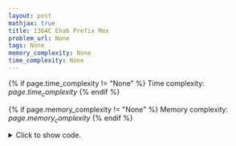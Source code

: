 ```yaml
---
layout: post
mathjax: true
title: 1364C Ehab Prefix Mex
problem_url: None
tags: None
memory_complexity: None
time_complexity: None
---
```




{% if page.time_complexity != "None" %}
Time complexity: ${{ page.time_complexity }}$
{% endif %}

{% if page.memory_complexity != "None" %}
Memory complexity: ${{ page.memory_complexity }}$
{% endif %}

<details>
<summary>
<p style="display:inline">Click to show code.</p>
</summary>
```cpp
{% raw %}
using namespace std;
using vi = vector<int>;
const int NMAX = 1e5 + 11;
int n, a[NMAX];
bool visited[NMAX];
void solve(void)
{
    vi ans(n + 1, NMAX);
    for (int i = 1; i <= n; ++i)
    {
        if (a[i] != a[i - 1])
        {
            ans[i] = a[i - 1];
            visited[ans[i]] = true;
        }
    }
    visited[a[n]] = true;
    int p = 0;
    for (int i = 1; i <= n; ++i)
    {
        while (visited[p])
            ++p;
        if (ans[i] == NMAX)
        {
            ans[i] = p;
            visited[p] = true;
        }
        cout << ans[i] << " ";
    }
}
int main(void)
{
    cin >> n;
    for (int i = 1; i <= n; ++i)
        cin >> a[i];
    solve();
    return 0;
}

{% endraw %}
```
</details>

